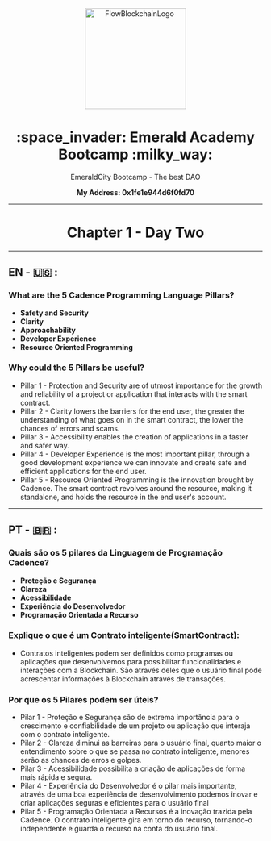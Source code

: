
<div align="center"> 
  <img  width="200" alt="FlowBlockchainLogo" justify-content="center" src="https://cryptologos.cc/logos/flow-flow-logo.png">
  <h1> :space_invader: Emerald Academy Bootcamp :milky_way: </h1>
  <p>EmeraldCity Bootcamp - The best DAO</p>
  <p> <strong> My Address:  0x1fe1e944d6f0fd70 </strong> </p>
</div>

-----------------------------------------------------------------------------------------------------------------------------------------------------------

<h1 align="center"> Chapter 1 -  Day Two </h1>

-----------------------------------------------------------------------------------------------------------------------------------------------------------

<h2> EN - 🇺🇸 :</h2>

<h3> What are the 5 Cadence Programming Language Pillars? </h3> 

- <strong>Safety and Security</strong> 
- <strong>Clarity</strong>
- <strong>Approachability</strong>
- <strong>Developer Experience</strong>
- <strong>Resource Oriented Programming</strong>

<h3> Why could the 5 Pillars be useful? </h3> 

- Pillar 1 - Protection and Security are of utmost importance for the growth and reliability of a project or application that interacts with the smart contract.
- Pillar 2 - Clarity lowers the barriers for the end user, the greater the understanding of what goes on in the smart contract, the lower the chances of errors and scams.
- Pillar 3 - Accessibility enables the creation of applications in a faster and safer way.
- Pillar 4 - Developer Experience is the most important pillar, through a good development experience we can innovate and create safe and efficient applications for the end user.
- Pillar 5 - Resource Oriented Programming is the innovation brought by Cadence. The smart contract revolves around the resource, making it standalone, and holds the resource in the end user's account.

-----------------------------------------------------------------------------------------------------------------------------------------------------------

<h2> PT - 🇧🇷 : </h2>

<h3> Quais são os 5 pilares da Linguagem de Programação Cadence? </h3> 

- <strong>Proteção e Segurança</strong> 
- <strong>Clareza</strong> 
- <strong>Acessibilidade</strong> 
- <strong>Experiência do Desenvolvedor</strong> 
- <strong>Programação Orientada a Recurso</strong> 

<h3> Explique o que é um Contrato inteligente(SmartContract): </h3> 

- Contratos inteligentes podem ser definidos como programas ou aplicações que desenvolvemos para possibilitar funcionalidades e interações com a Blockchain. São através deles que o usuário final pode acrescentar informações à Blockchain através de transações.


<h3> Por que os 5 Pilares podem ser úteis? </h3> 

- Pilar 1 - Proteção e Segurança são de extrema importância para o crescimento e confiabilidade de um projeto ou aplicação que interaja com o contrato inteligente.
- Pilar 2 - Clareza diminui as barreiras para o usuário final, quanto maior o entendimento sobre o que se passa no contrato inteligente, menores serão as chances de erros e golpes.
- Pilar 3 - Acessibilidade possibilita a criação de aplicações de forma mais rápida e segura.
- Pilar 4 - Experiência do Desenvolvedor é o pilar mais importante, através de uma boa experiência de desenvolvimento podemos inovar e criar aplicações seguras e eficientes para o usuário final
- Pilar 5 - Programação Orientada a Recursos é a inovação trazida pela Cadence. O contrato inteligente gira em torno do recurso, tornando-o independente e guarda o recurso na conta do usuário final.
